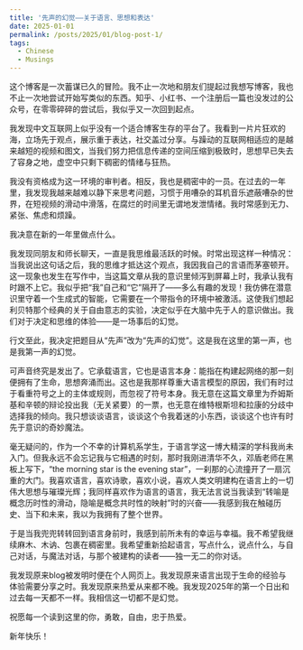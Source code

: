 ```yaml
---
title: '先声的幻觉——关于语言、思想和表达'
date: 2025-01-01
permalink: /posts/2025/01/blog-post-1/
tags:
  - Chinese
  - Musings
---
```

这个博客是一次蓄谋已久的冒险。我不止一次地和朋友们提起过我想写博客，我也不止一次地尝试开始写类似的东西。知乎、小红书、一个注册后一篇也没发过的公众号，在零零碎碎的尝试后，我似乎又一次回到起点。

我发现中文互联网上似乎没有一个适合博客生存的平台了。我看到一片片狂欢的海，立场先于观点，展示重于表达，社交盖过分享。与躁动的互联网相适应的是越来越短的视频和图文，当我们努力把信息传递的空间压缩到极致时，思想早已失去了容身之地，虚空中只剩下稠密的情绪与狂热。

我没有资格成为这一环境的审判者。相反，我也是稠密中的一员。在过去的一年里，我发现我越来越难以静下来思考问题，习惯于用嘈杂的耳机音乐遮蔽嘈杂的世界，在短视频的滑动中滑落，在腐烂的时间里无谓地发泄情绪。我时常感到无力、紧张、焦虑和烦躁。

我决意在新的一年里做点什么。

我发现同朋友和师长聊天，一直是我思维最活跃的时候。时常出现这样一种情况：当我说出这句话之后，我的思维才抵达这个观点，我因我自己的言语而茅塞顿开。这一现象也发生在写作中，当这篇文章从我的意识里倾泻到屏幕上时，我承认我有时跟不上它。我似乎把“我”自己和“它”隔开了——多么有趣的发现！我仿佛在潜意识里守着一个生成式的智能，它需要在一个带指令的环境中被激活。这使我们想起利贝特那个经典的关于自由意志的实验，决定似乎在大脑中先于人的意识做出。我们对于决定和思维的体验——是一场事后的幻觉。

行文至此，我决定把题目从“先声”改为“先声的幻觉”。这是我在这里的第一声，也是我第一声的幻觉。

可声音终究是发出了。它承载语言，它也是语言本身：能指在构建起网络的那一刻便拥有了生命，思想奔涌而出。这也是我那样尊重大语言模型的原因，我们有时过于看重符号之上的主体或规则，而忽视了符号本身。我无意在这篇文章里为乔姆斯基和辛顿的辩论投出我（无关紧要）的一票，也无意在维特根斯坦和拉康的分歧中选择我的倾向。我只想谈谈语言，谈谈这个令我着迷的小东西，谈谈这个也许有时先于意识的奇妙魔法。

毫无疑问的，作为一个不幸的计算机系学生，于语言学这一博大精深的学科我尚未入门。但我永远不会忘记我与它相遇的时刻，那时我刚进清华不久，邓盾老师在黑板上写下，“the morning star is the evening star”，一刹那的心流撞开了一扇沉重的大门。我喜欢语言，喜欢诗歌，喜欢小说，喜欢人类文明建构在语言上的一切伟大思想与璀璨光辉；我同样喜欢作为语言的语言，我无法言说当我读到“转喻是概念历时性的滑动，隐喻是概念共时性的映射”时的兴奋——我感到我在触碰历史、当下和未来，我以为我拥有了整个世界。

于是当我兜兜转转回到语言身前时，我感到前所未有的幸运与幸福。我不希望我继续麻木、木讷、包裹在稠密里。我希望重新拾起语言，写点什么，说点什么，与自己对话，与魔法对话，与那个被建构的读者——独一无二的你对话。

我发现原来blog被发明时便在个人网页上。我发现原来语言出现于生命的经验与体验需要分享之时。我发现原来热爱从来都不晚。我发现2025年的第一个日出和过去每一天都不一样。我相信这一切都不是幻觉。

祝愿每一个读到这里的你，勇敢，自由，忠于热爱。

新年快乐！
